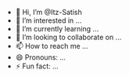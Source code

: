- 👋 Hi, I’m @Itz-Satish
- 👀 I’m interested in ...
- 🌱 I’m currently learning ...
- 💞️ I’m looking to collaborate on ...
- 📫 How to reach me ...
- 😄 Pronouns: ...
- ⚡ Fun fact: ...

<!---
Itz-Satish/Itz-Satish is a ✨ special ✨ repository because its `README.md` (this file) appears on your GitHub profile.
You can click the Preview link to take a look at your changes.
--->
